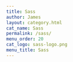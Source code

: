 ```yaml
---
title: Sass
author: James
layout: category.html
cat_name: Sass
permalink: /sass/
menu_order: 20
cat_logo: sass-logo.png
menu_title: Sass
---
```

